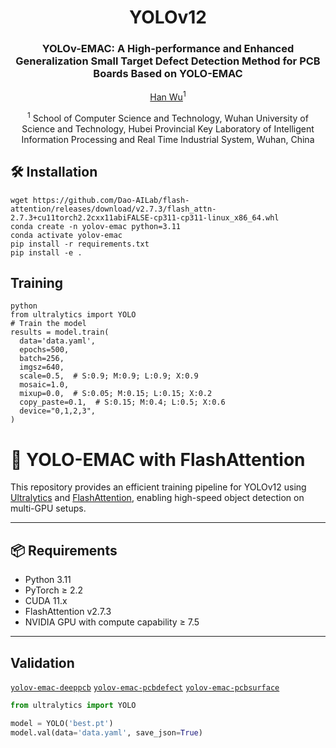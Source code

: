 <div align="center">
<h1>YOLOv12</h1>
<h3>YOLOv-EMAC: A High-performance and Enhanced Generalization Small Target Defect Detection Method for PCB Boards Based on YOLO-EMAC</h3>
  
[Han Wu](https://github.com/wuhan66/YOLO-EMAC/)<sup>1</sup>

<sup>1</sup> School of Computer Science and Technology, Wuhan University of Science and Technology, Hubei Provincial Key Laboratory of Intelligent Information Processing and Real Time Industrial System, Wuhan, China

</div>

## 🛠️ Installation
```
wget https://github.com/Dao-AILab/flash-attention/releases/download/v2.7.3/flash_attn-2.7.3+cu11torch2.2cxx11abiFALSE-cp311-cp311-linux_x86_64.whl
conda create -n yolov-emac python=3.11
conda activate yolov-emac
pip install -r requirements.txt
pip install -e .
```

## Training 
```
python
from ultralytics import YOLO
# Train the model
results = model.train(
  data='data.yaml',
  epochs=500, 
  batch=256, 
  imgsz=640,
  scale=0.5,  # S:0.9; M:0.9; L:0.9; X:0.9
  mosaic=1.0,
  mixup=0.0,  # S:0.05; M:0.15; L:0.15; X:0.2
  copy_paste=0.1,  # S:0.15; M:0.4; L:0.5; X:0.6
  device="0,1,2,3",
)
```
# 🚀 YOLO-EMAC with FlashAttention

This repository provides an efficient training pipeline for YOLOv12 using [Ultralytics](https://github.com/ultralytics/ultralytics) and [FlashAttention](https://github.com/Dao-AILab/flash-attention), enabling high-speed object detection on multi-GPU setups.

---

## 📦 Requirements

- Python 3.11
- PyTorch ≥ 2.2
- CUDA 11.x
- FlashAttention v2.7.3
- NVIDIA GPU with compute capability ≥ 7.5

---

## Validation
[`yolov-emac-deeppcb`](https://github.com/wuhan66/YOLO-EMAC/edit/main/training_logs_and_weights/deeppcb/best.pt)
[`yolov-emac-pcbdefect`](https://github.com/wuhan66/YOLO-EMAC/edit/main/training_logs_and_weights/pcbdefect/best.pt)
[`yolov-emac-pcbsurface`](https://github.com/wuhan66/YOLO-EMAC/edit/main/training_logs_and_weights/pcbsurface/best.pt)

```python
from ultralytics import YOLO

model = YOLO('best.pt')
model.val(data='data.yaml', save_json=True)
```

